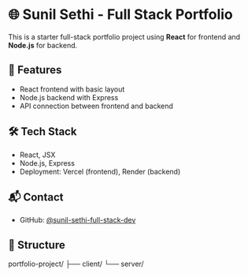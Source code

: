 # 🌐 Sunil Sethi - Full Stack Portfolio

This is a starter full-stack portfolio project using **React** for frontend and **Node.js** for backend.

## 🚀 Features
- React frontend with basic layout
- Node.js backend with Express
- API connection between frontend and backend

## 🛠️ Tech Stack
- React, JSX
- Node.js, Express
- Deployment: Vercel (frontend), Render (backend)

## 📬 Contact
- GitHub: [@sunil-sethi-full-stack-dev](https://github.com/sunilFS-dev)


## 📁 Structure
portfolio-project/ ├── client/ └── server/


